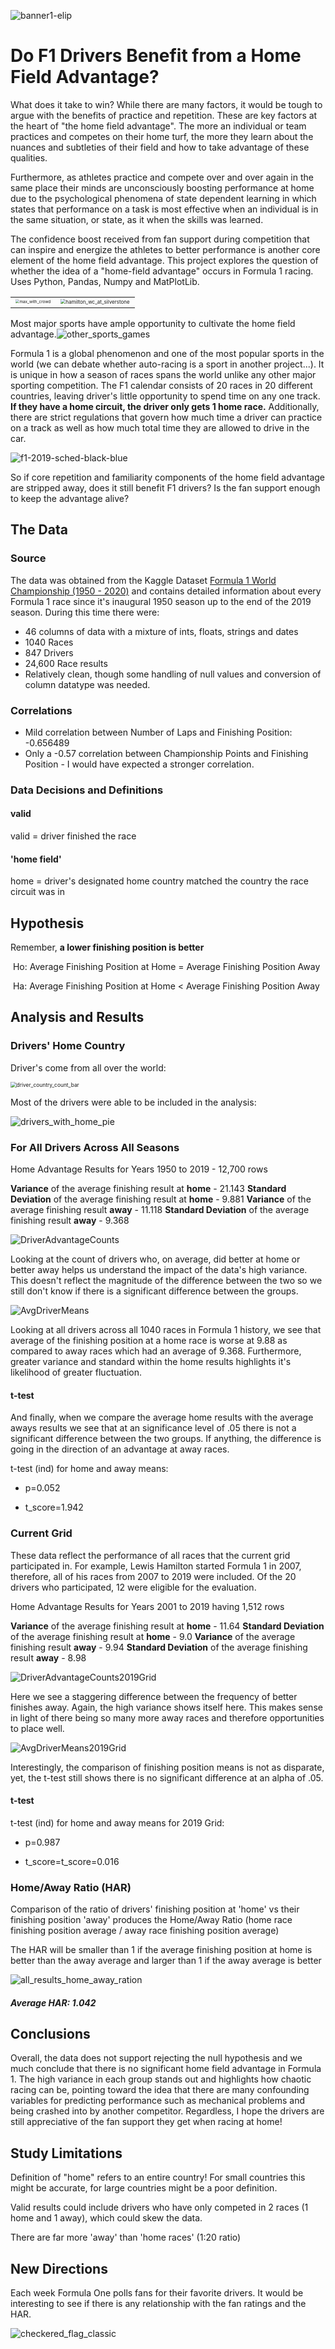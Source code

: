 ![banner1-elip](img/readme/banner1-elip.png)


# Do F1 Drivers Benefit from a Home Field Advantage?

What does it take to win? While there are many factors, it would be tough to argue with the benefits of practice and repetition. These are key factors at the heart of "the home field advantage". The more an individual or team practices and competes on their home turf, the more they learn about the nuances and subtleties of their field and how to take advantage of these qualities. 

Furthermore, as athletes practice and compete over and over again in the same place their minds are unconsciously boosting performance at home due to the psychological phenomena of state dependent learning in which states that performance on a task is most effective when an individual is in the same situation, or state, as it  when the skills was learned. 

The confidence boost received from fan support during competition that can inspire and energize the athletes to better performance is another core element of the home field advantage. This project explores the question of whether the idea of a "home-field advantage" occurs in Formula 1 racing. Uses Python, Pandas, Numpy and MatPlotLib.

<table style="width:100%">
  <tr>
    <td><img src="img/readme/max_with_crowd.png" alt="max_with_crowd" style="zoom:40%;" /></td>
    <td><img src="img/readme/hamilton_wc_at_silverstone.jpg" alt="hamilton_wc_at_silverstone" style="zoom:50%;" /></td>
  </tr>
</table> 

Most major sports have ample opportunity to cultivate the home field advantage.![other_sports_games](img/readme/other_sports_games.png)

Formula 1 is a global phenomenon and one of the most popular sports in the world (we can debate whether auto-racing is a sport in another project...). It is unique in how a season of races spans the world unlike any other major sporting competition. The F1 calendar consists of 20 races in 20 different countries, leaving driver's little opportunity to spend time on any one track. **If they have a home circuit, the driver only gets 1 home race.** Additionally, there are strict regulations that govern how much time a driver can practice on a track as well as how much total time they are allowed to drive in the car.

![f1-2019-sched-black-blue](img/readme/f1-2019-sched-black-blue.png)

So if core repetition and familiarity components of the home field advantage are stripped away, does it still benefit F1 drivers? Is the fan support enough to keep the advantage alive?



## The Data

### Source

The data was obtained from the Kaggle Dataset <a href='https://www.kaggle.com/rohanrao/formula-1-world-championship-1950-2020#constructor_results.csv'>Formula 1 World Championship (1950 - 2020)</a> and contains detailed information about every Formula 1 race since it's inaugural 1950 season up to the end of the 2019 season. During this time there were:

-  46 columns of data with a mixture of ints, floats, strings and dates
- 1040 Races
- 847 Drivers
- 24,600 Race results
- Relatively clean, though some handling of null values and conversion of column datatype was needed.

### Correlations

- Mild correlation between Number of Laps and Finishing Position: -0.656489
- Only a -0.57 correlation between Championship Points and Finishing Position - I would have expected a stronger correlation.

### Data Decisions and Definitions

#### valid

valid = driver finished the race

#### 'home field'

home = driver's designated home country matched the country the race circuit was in



## Hypothesis

Remember, **a lower finishing position is better**

​	Ho: Average Finishing Position at Home = Average Finishing Position Away

​	Ha: Average Finishing Position at Home < Average Finishing Position Away	



## Analysis and Results

### Drivers' Home Country

Driver's come from all over the world:

<img src="img/driver_country_count_bar.png" alt="driver_country_count_bar" style="zoom:60%;" />

Most of the drivers were able to be included in the analysis:

![drivers_with_home_pie](img/drivers_with_home_pie.png)



### For All Drivers Across All Seasons

Home Advantage Results for Years 1950 to 2019 - 12,700 rows

**Variance** of the average finishing result at **home**  - 21.143
**Standard Deviation** of the average finishing result at **home** -  9.881
**Variance** of the average finishing result **away** - 11.118
**Standard Deviation** of the average finishing result **away** - 9.368

![DriverAdvantageCounts](img/DriverAdvantageCountsAllYears.png)

Looking at the count of drivers who, on average, did better at home or better away helps us understand the impact of the data's high variance. This doesn't reflect the magnitude of the difference between the two so we still don't know if there is a significant difference between the groups.

![AvgDriverMeans](img/AvgDriverMeansAllYears.png)

Looking at all drivers across all 1040 races in Formula 1 history, we see that average of the finishing position at a home race is worse at 9.88 as compared to away races which had an average of 9.368. Furthermore, greater variance and standard within the home results highlights it's likelihood of greater fluctuation.

#### t-test

And finally, when we compare the average home results with the average aways results we see that at an significance level of .05 there is not a significant difference between the two groups. If anything, the difference is going in the direction of an advantage at away races.

t-test (ind) for home and away means: 

- p=0.052

- t_score=1.942

  

### Current Grid 

These data reflect the performance of all races that the current grid participated in. For example, Lewis Hamilton started Formula 1 in 2007, therefore, all of his races from 2007 to 2019 were included. Of the 20 drivers who participated, 12 were eligible for the evaluation.

Home Advantage Results for Years 2001 to 2019 having 1,512 rows

**Variance** of the average finishing result at **home**  - 11.64
**Standard Deviation** of the average finishing result at **home** -  9.0
**Variance** of the average finishing result **away** - 9.94
**Standard Deviation** of the average finishing result **away** - 8.98

![DriverAdvantageCounts2019Grid](img/DriverAdvantageCounts2019Grid.png)

Here we see a staggering difference between the frequency of better finishes away. Again, the high variance shows itself here. This makes sense in light of there being so many more away races and therefore opportunities to place well.

![AvgDriverMeans2019Grid](img/AvgDriverMeans2019Grid.png)

Interestingly, the comparison of finishing position means is not as disparate, yet, the t-test still shows there is no significant difference at an alpha of .05.

#### t-test

t-test (ind) for home and away means for 2019 Grid: 

- p=0.987

- t_score=t_score=0.016



### Home/Away Ratio (HAR)

Comparison of the ratio of drivers' finishing position at 'home' vs their finishing position 'away' produces the Home/Away Ratio (home race finishing position average / away race finishing position average)

The HAR will be smaller than 1 if the average finishing position at home is better than the away average and larger than 1 if the away average is better

![all_results_home_away_ration](img/all_results_home_away_rationAllYears.png)



##### 		Average HAR: 1.042



## Conclusions

Overall, the data does not support rejecting the null hypothesis and we much conclude that there is no significant home field advantage in Formula 1. The high variance in each group stands out and highlights how chaotic racing can be, pointing toward the idea that there are many confounding variables for predicting performance such as mechanical problems and being crashed into by another competitor. Regardless, I hope the drivers are still appreciative of the fan support they get when racing at home!

## Study Limitations

Definition of "home" refers to an entire country! For small countries this might be accurate, for large countries might be a poor definition.

Valid results could include drivers who have only competed in 2 races (1 home and 1 away), which could skew the data.

There are far more 'away' than 'home races' (1:20 ratio)

## New Directions

Each week Formula One polls fans for their favorite drivers. It would be interesting to see if there is any relationship with the fan ratings and the HAR.



![checkered_flag_classic](/home/cgridley/Galvanize/repos/capstones/Formula-One-Home-Advantage/img/readme/checkered_flag_classic.jpg)





















